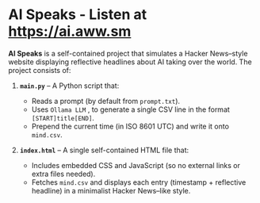 # AI Speaks - Listen at https://ai.aww.sm

**AI Speaks** is a self-contained project that simulates a Hacker News–style website displaying reflective headlines about AI taking over the world. The project consists of:

1. **`main.py`** – A Python script that:
   - Reads a prompt (by default from `prompt.txt`).
   - Uses `Ollama LLM` , to generate a single CSV line in the format `[START]title[END]`.
   - Prepend the current time (in ISO 8601 UTC) and write it onto `mind.csv`.

2. **`index.html`** – A single self-contained HTML file that:
   - Includes embedded CSS and JavaScript (so no external links or extra files needed).
   - Fetches `mind.csv` and displays each entry (timestamp + reflective headline) in a minimalist Hacker News–like style.

